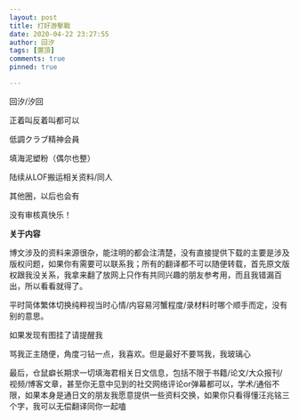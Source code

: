 ```yaml
---
layout: post
title: 打好游擊戰
date: 2020-04-22 23:27:55
author: 回汐
tags: [置頂]
comments: true
pinned: true

---
```


回汐/汐回

正着叫反着叫都可以

低調クラブ精神会員

填海泥塑粉（偶尔也整）

陆续从LOF搬运相关资料/同人

其他圈，以后也会有

没有审核真快乐！

**关于内容**

博文涉及的资料来源很杂，能注明的都会注清楚，没有直接提供下载的主要是涉及版权问题，如果你有需要可以联系我；所有的翻译都不可以随便转载，首先原文版权跟我没关系，我拿来翻了放网上只作有共同兴趣的朋友参考用，而且我错漏百出，所以看看就得了。

平时简体繁体切换纯粹视当时心情/内容易河蟹程度/录材料时哪个顺手而定，没有别的意思。

如果发现有图挂了请提醒我

骂我正主随便，角度刁钻一点，我喜欢。但是最好不要骂我，我玻璃心

最后，仓鼠癖长期求一切填海君相关日文信息，包括不限于书籍/论文/大众报刊/视频/博客文章，甚至你无意中见到的社交网络评论or弹幕都可以，学术/通俗不限，如果本身是通日文的朋友我愿意提供一些资料交换，如果你只看得懂汪兆铭三个字，我可以无偿翻译同你一起嗑

